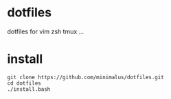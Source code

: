 # dotfiles
dotfiles for vim zsh tmux ...

# install
```
git clone https://github.com/minimalus/dotfiles.git
cd dotfiles
./install.bash
```
